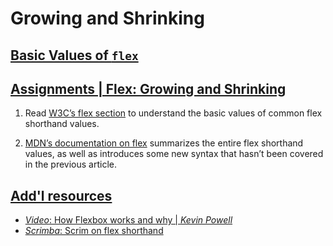 # Growing and Shrinking
## [Basic Values of `flex`](https://www.w3.org/TR/css-flexbox-1/#flex-common)

## [Assignments  |  Flex: Growing and Shrinking](https://www.theodinproject.com/lessons/foundations-growing-and-shrinking#assignment)
1. Read [W3C’s flex section](https://www.w3.org/TR/css-flexbox-1/#flex-common) to understand the basic values of common flex shorthand values.

2. [MDN’s documentation on flex](https://developer.mozilla.org/en-US/docs/Web/CSS/flex) summarizes the entire flex shorthand values, as well as introduces some new syntax that hasn’t been covered in the previous article.

## [Add'l resources](https://www.theodinproject.com/lessons/foundations-growing-and-shrinking#additional-resources)
- [*Video*: How Flexbox works and why | *Kevin Powell*](https://www.youtube.com/watch?v=u044iM9xsWU&t=1s)
- [*Scrimba*: Scrim on flex shorthand](https://scrimba.com/learn/flexbox/the-flex-property-flexbox-tutorial-cGNKJTv)
